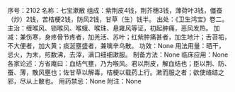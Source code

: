 序号：2102
名称：七宝漱散
组成：紫荆皮4钱，荆芥穗3钱，薄荷叶3钱，僵蚕（炒）2钱，苦桔梗2钱，防风2钱，甘草（生）钱半。
出处：《卫生鸿宝》卷二。
主治：缠喉风、锁喉风、喉蛾、喉珠、悬雍风等证，初起肿痛，恶风发热。
加减：兼伤寒，身疼骨节疼者，加羌活、苏叶；红紫肿痛甚者，加生地汁；舌苔垢，不大便者，加大黄；痰涎壅盛者，兼噙辛乌散。
功效：None
用法用量：晒干，忌火，为末，煎数沸，去滓，满口细细漱服。
制备方法：None
临床应用：None
各家论述：方省庵曰：血结气壅，乃为喉风。君以荆皮，解血结也；臣以荆、防、蚕、薄，散风壅也；佐甘草以解毒，桔梗以载药上行。漱而服之者；欲使络结之邪，尽从上散也。
用药禁忌：None
附注：None

